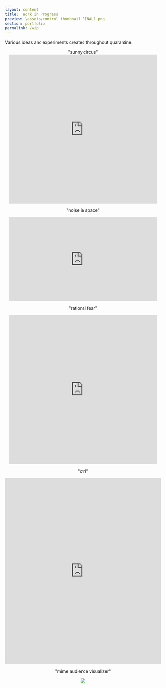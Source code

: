 ```yaml
---
layout: content
title:  Work in Progress
preview: \assets\control_thumbnail_FINAL1.png
section: portfolio
permalink: /wip
---
```

Various ideas and experiments created throughout quarantine.

<p align="center">"sunny circus"
<iframe src="https://player.vimeo.com/video/572297809?loop=1&portrait=0" width="480" height="480" frameborder="0" allow="autoplay; fullscreen; picture-in-picture" allowfullscreen></iframe></p>

<p align="center">"noise in space"</p>
<p align="center"><iframe src="https://player.vimeo.com/video/572308886?loop=1&portrait=0" width="480" height="270" frameborder="0" allow="autoplay; fullscreen; picture-in-picture" allowfullscreen></iframe></p>

<p align="center">"rational fear"</p>
<p align="center"><iframe src="https://player.vimeo.com/video/572290346?loop=1&portrait=0" width="480" height="480" frameborder="0" allow="autoplay; fullscreen; picture-in-picture" allowfullscreen></iframe></p>

<p align="center">"ctrl"
<p align="center"><iframe src="https://editor.p5js.org/dinosoar/embed/2e9GnmWmt"  style="width:100%; height:600px;" frameborder="0"></iframe></p>

<p align="center">"mime audience visualizer"</p>
<p align="center"><img src="\assets\img\Decroux_Experiment_Styleframe.png"></p>